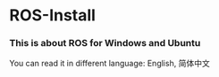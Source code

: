 # ROS-Install
### This is about ROS for Windows and Ubuntu


You can read it in different language: English, 简体中文

